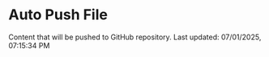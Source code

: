 # Auto Push File

Content that will be pushed to GitHub repository.
Last updated: 07/01/2025, 07:15:34 PM